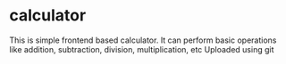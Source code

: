 # calculator
This is simple frontend based calculator. It can perform basic operations like addition, subtraction, division, multiplication, etc
Uploaded using git